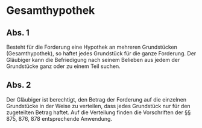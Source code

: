 # Gesamthypothek



## Abs. 1

 Besteht für die Forderung eine Hypothek an mehreren Grundstücken (Gesamthypothek), so haftet jedes Grundstück für die ganze Forderung. Der Gläubiger kann die Befriedigung nach seinem Belieben aus jedem der Grundstücke ganz oder zu einem Teil suchen.

## Abs. 2

 Der Gläubiger ist berechtigt, den Betrag der Forderung auf die einzelnen Grundstücke in der Weise zu verteilen, dass jedes Grundstück nur für den zugeteilten Betrag haftet. Auf die Verteilung finden die Vorschriften der §§ 875, 876, 878 entsprechende Anwendung. 

